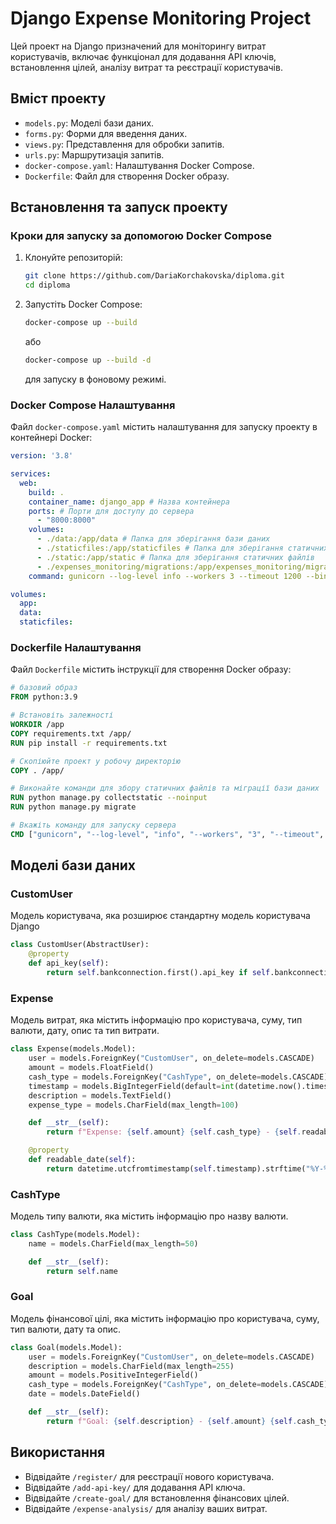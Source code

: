 # Django Expense Monitoring Project

Цей проект на Django призначений для моніторингу витрат користувачів, включає функціонал для додавання API ключів,
встановлення цілей, аналізу витрат та реєстрації користувачів.

## Вміст проекту

- `models.py`: Моделі бази даних.
- `forms.py`: Форми для введення даних.
- `views.py`: Представлення для обробки запитів.
- `urls.py`: Маршрутизація запитів.
- `docker-compose.yaml`: Налаштування Docker Compose.
- `Dockerfile`: Файл для створення Docker образу.

## Встановлення та запуск проекту

### Кроки для запуску за допомогою Docker Compose

1. Клонуйте репозиторій:
    ```sh
    git clone https://github.com/DariaKorchakovska/diploma.git
    cd diploma
    ```

2. Запустіть Docker Compose:
    ```sh
    docker-compose up --build
    ```
   або
    ```sh
    docker-compose up --build -d
    ```
   для запуску в фоновому режимі.

### Docker Compose Налаштування

Файл `docker-compose.yaml` містить налаштування для запуску проекту в контейнері Docker:

```yaml
version: '3.8'

services:
  web:
    build: .
    container_name: django_app # Назва контейнера
    ports: # Порти для доступу до сервера
      - "8000:8000"
    volumes:
      - ./data:/app/data # Папка для зберігання бази даних
      - ./staticfiles:/app/staticfiles # Папка для зберігання статичних файлів
      - ./static:/app/static # Папка для зберігання статичних файлів
      - ./expenses_monitoring/migrations:/app/expenses_monitoring/migrations # Папка для зберігання міграцій
    command: gunicorn --log-level info --workers 3 --timeout 1200 --bind :8000 exp_d.wsgi:application # Команда для запуску сервера

volumes:
  app:
  data:
  staticfiles:
```

### Dockerfile Налаштування

Файл `Dockerfile` містить інструкції для створення Docker образу:

```Dockerfile
# базовий образ
FROM python:3.9

# Встановіть залежності
WORKDIR /app
COPY requirements.txt /app/
RUN pip install -r requirements.txt

# Скопіюйте проект у робочу директорію
COPY . /app/

# Виконайте команди для збору статичних файлів та міграції бази даних
RUN python manage.py collectstatic --noinput
RUN python manage.py migrate

# Вкажіть команду для запуску сервера
CMD ["gunicorn", "--log-level", "info", "--workers", "3", "--timeout", "1200", "--bind", ":8000", "exp_d.wsgi:application"]
```

## Моделі бази даних

### CustomUser

Модель користувача, яка розширює стандартну модель користувача Django

```python
class CustomUser(AbstractUser):
    @property
    def api_key(self):
        return self.bankconnection.first().api_key if self.bankconnection.exists() else None
```

### Expense

Модель витрат, яка містить інформацію про користувача, суму, тип валюти, дату, опис та тип витрати.

```python
class Expense(models.Model):
    user = models.ForeignKey("CustomUser", on_delete=models.CASCADE)
    amount = models.FloatField()
    cash_type = models.ForeignKey("CashType", on_delete=models.CASCADE)
    timestamp = models.BigIntegerField(default=int(datetime.now().timestamp()))
    description = models.TextField()
    expense_type = models.CharField(max_length=100)

    def __str__(self):
        return f"Expense: {self.amount} {self.cash_type} - {self.readable_date}"

    @property
    def readable_date(self):
        return datetime.utcfromtimestamp(self.timestamp).strftime("%Y-%m-%d %H:%M:%S")
```

### CashType

Модель типу валюти, яка містить інформацію про назву валюти.

```python
class CashType(models.Model):
    name = models.CharField(max_length=50)

    def __str__(self):
        return self.name
```

### Goal

Модель фінансової цілі, яка містить інформацію про користувача, суму, тип валюти, дату та опис.

```python
class Goal(models.Model):
    user = models.ForeignKey("CustomUser", on_delete=models.CASCADE)
    description = models.CharField(max_length=255)
    amount = models.PositiveIntegerField()
    cash_type = models.ForeignKey("CashType", on_delete=models.CASCADE)
    date = models.DateField()

    def __str__(self):
        return f"Goal: {self.description} - {self.amount} {self.cash_type}"
```

## Використання

- Відвідайте `/register/` для реєстрації нового користувача.
- Відвідайте `/add-api-key/` для додавання API ключа.
- Відвідайте `/create-goal/` для встановлення фінансових цілей.
- Відвідайте `/expense-analysis/` для аналізу ваших витрат.

